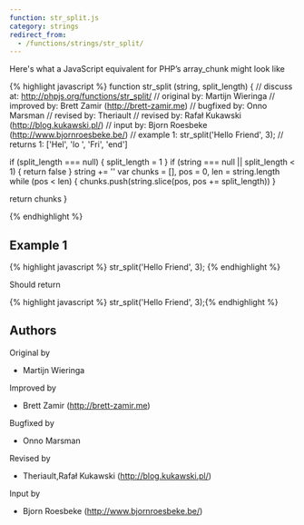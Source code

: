 ```yaml
---
function: str_split.js
category: strings
redirect_from:
  - /functions/strings/str_split/
---
```


<!-- WARNING! This file is auto generated by `npm run web:inject`, do not edit by hand -->

Here's what a JavaScript equivalent for PHP’s array_chunk might look like

{% highlight javascript %}
function str_split (string, split_length) {
  //  discuss at: http://phpjs.org/functions/str_split/
  // original by: Martijn Wieringa
  // improved by: Brett Zamir (http://brett-zamir.me)
  // bugfixed by: Onno Marsman
  //  revised by: Theriault
  //  revised by: Rafał Kukawski (http://blog.kukawski.pl/)
  //    input by: Bjorn Roesbeke (http://www.bjornroesbeke.be/)
  //   example 1: str_split('Hello Friend', 3);
  //   returns 1: ['Hel', 'lo ', 'Fri', 'end']

  if (split_length === null) {
    split_length = 1
  }
  if (string === null || split_length < 1) {
    return false
  }
  string += ''
  var chunks = [],
    pos = 0,
    len = string.length
  while (pos < len) {
    chunks.push(string.slice(pos, pos += split_length))
  }

  return chunks
}

{% endhighlight %}

## Example 1

{% highlight javascript %}
str_split('Hello Friend', 3);
{% endhighlight %}

Should return

{% highlight javascript %}
str_split('Hello Friend', 3);{% endhighlight %}


## Authors


Original by

- Martijn Wieringa


Improved by

- Brett Zamir (http://brett-zamir.me)


Bugfixed by

- Onno Marsman


Revised by

- Theriault,Rafał Kukawski (http://blog.kukawski.pl/)


Input by

- Bjorn Roesbeke (http://www.bjornroesbeke.be/)


